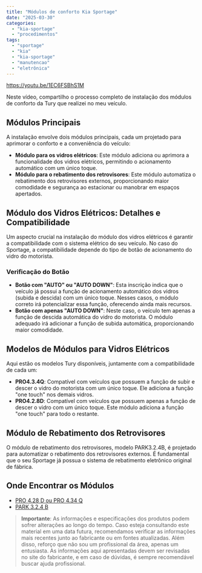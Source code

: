 ```yaml
---
title: "Módulos de conforto Kia Sportage"
date: "2025-03-30"
categories: 
  - "kia-sportage"
  - "procedimentos"
tags: 
  - "sportage"
  - "kia"
  - "kia-sportage"
  - "manutencao"
  - "eletrônica"
---
```


https://youtu.be/1EC6FSBhS1M

Neste vídeo, compartilho o processo completo de instalação dos módulos de conforto da Tury que realizei no meu veículo.

## Módulos Principais

A instalação envolve dois módulos principais, cada um projetado para aprimorar o conforto e a conveniência do veículo:

- **Módulo para os vidros elétricos**: Este módulo adiciona ou aprimora a funcionalidade dos vidros elétricos, permitindo o acionamento automático com um único toque.
- **Módulo para o rebatimento dos retrovisores**: Este módulo automatiza o rebatimento dos retrovisores externos, proporcionando maior comodidade e segurança ao estacionar ou manobrar em espaços apertados.

## Módulo dos Vidros Elétricos: Detalhes e Compatibilidade

Um aspecto crucial na instalação do módulo dos vidros elétricos é garantir a compatibilidade com o sistema elétrico do seu veículo. No caso do Sportage, a compatibilidade depende do tipo de botão de acionamento do vidro do motorista.

### Verificação do Botão

- **Botão com "AUTO" ou "AUTO DOWN"**: Esta inscrição indica que o veículo já possui a função de acionamento automático dos vidros (subida e descida) com um único toque. Nesses casos, o módulo correto irá potencializar essa função, oferecendo ainda mais recursos.
- **Botão com apenas "AUTO DOWN"**: Neste caso, o veículo tem apenas a função de descida automática do vidro do motorista. O módulo adequado irá adicionar a função de subida automática, proporcionando maior comodidade.

## Modelos de Módulos para Vidros Elétricos

Aqui estão os modelos Tury disponíveis, juntamente com a compatibilidade de cada um:

- **PRO4.3.4Q**: Compatível com veículos que possuem a função de subir e descer o vidro do motorista com um único toque. Ele adiciona a função "one touch" nos demais vidros.
- **PRO4.2.8D**: Compatível com veículos que possuem apenas a função de descer o vidro com um único toque. Este módulo adiciona a função "one touch" para todo o restante.

## Módulo de Rebatimento dos Retrovisores

O módulo de rebatimento dos retrovisores, modelo PARK3.2.4B, é projetado para automatizar o rebatimento dos retrovisores externos. É fundamental que o seu Sportage já possua o sistema de rebatimento eletrônico original de fábrica.

## Onde Encontrar os Módulos

- [PRO 4.28 D ou PRO 4.34 Q](https://mercadolivre.com/sec/2eSm9A5)
- [PARK 3.2.4 B](https://mercadolivre.com/sec/1z1eAxz)

> **Importante**: As informações e especificações dos produtos podem sofrer alterações ao longo do tempo. Caso esteja consultando este material em uma data futura, recomendamos verificar as informações mais recentes junto ao fabricante ou em fontes atualizadas. Além disso, reforço que não sou um profissional da área, apenas um entusiasta. As informações aqui apresentadas devem ser revisadas no site do fabricante, e em caso de dúvidas, é sempre recomendável buscar ajuda profissional.
